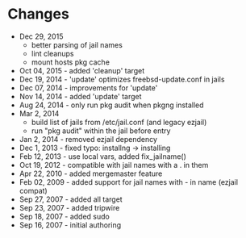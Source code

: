 # Changes

- Dec 29, 2015
    - better parsing of jail names
    - lint cleanups
    - mount hosts pkg cache
- Oct 04, 2015 - added 'cleanup' target
- Dec 19, 2014 - 'update' optimizes freebsd-update.conf in jails
- Dec 07, 2014 - improvements for 'update'
- Nov 14, 2014 - added 'update' target
- Aug 24, 2014 - only run pkg audit when pkgng installed
- Mar  2, 2014
    - build list of jails from /etc/jail.conf (and legacy ezjail)
    - run "pkg audit" within the jail before entry
- Jan  2, 2014 - removed ezjail dependency
- Dec  1, 2013 - fixed typo: installng -> installing
- Feb 12, 2013 - use local vars, added fix_jailname()
- Oct 19, 2012 - compatible with jail names with a . in them
- Apr 22, 2010 - added mergemaster feature
- Feb 02, 2009 - added support for jail names with - in name (ezjail compat)
- Sep 27, 2007 - added all target
- Sep 23, 2007 - added tripwire
- Sep 18, 2007 - added sudo
- Sep 16, 2007 - initial authoring

